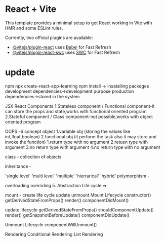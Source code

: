 # React + Vite

This template provides a minimal setup to get React working in Vite with HMR and some ESLint rules.

Currently, two official plugins are available:

- [@vitejs/plugin-react](https://github.com/vitejs/vite-plugin-react/blob/main/packages/plugin-react/README.md) uses [Babel](https://babeljs.io/) for Fast Refresh
- [@vitejs/plugin-react-swc](https://github.com/vitejs/vite-plugin-react-swc) uses [SWC](https://swc.rs/) for Fast Refresh
 # update

 npm
npx create-react-app-learning npm install -> insatalling packeges development dependencies->development purpose production dependencies->stored in the system

JSX
React Components
1.Stateless component / Functional component-it can store the props and state,works with functional oriented program 2.Stateful component / Class component-not possible,works with object oriented program

OOPS -6 concept
object 1.variable obj (storing the values like int,float,boolean) 2.functional obj (it perform the task also it may store and invoke the function) 1.return type with no argument 2.retuen type with argument 3.no return type with argument 4.no return type with no argument

class - collection of objects

inheritance -

'single level'
'multi level'
'multiple'
'hierrarical'
'hybrid'
polymorphism -

overloading
overriding
5. Abstraction
Life cycle =>

mount - create life cycle
update
unmount
Mount Lifecycle
constructor() getDerivedStateFromProps() render() componentDidMount()

update lifecycle
getDerivedStateFromProps() shouldComponentUpdate() render() getSnapshotBeforeUpdate() componentDidUpdate()

Unmount Lifecycle
componentWillUnmount()

Rendering
Conditional Rendering
List Rendering
